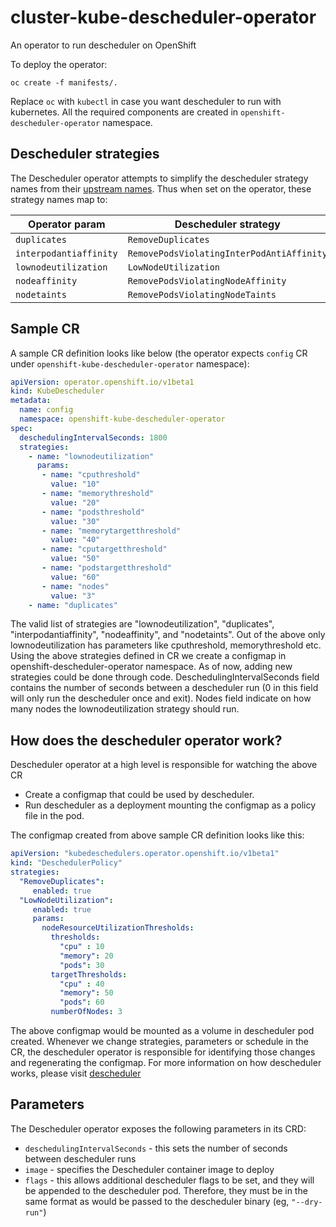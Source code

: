# cluster-kube-descheduler-operator
An operator to run descheduler on OpenShift

To deploy the operator:

```
oc create -f manifests/.
```

Replace `oc` with `kubectl` in case you want descheduler to run with kubernetes. All the required components are created in `openshift-descheduler-operator` namespace.

## Descheduler strategies

The Descheduler operator attempts to simplify the descheduler strategy names from their [upstream names](https://github.com/kubernetes-sigs/descheduler/#policy-and-strategies). Thus when set on the operator, these strategy names map to:

| Operator param | Descheduler strategy |
| ---- | ---- |
| `duplicates` | `RemoveDuplicates` |
| `interpodantiaffinity` | `RemovePodsViolatingInterPodAntiAffinity` |
| `lownodeutilization` | `LowNodeUtilization` |
| `nodeaffinity` | `RemovePodsViolatingNodeAffinity` |
| `nodetaints` | `RemovePodsViolatingNodeTaints` |

## Sample CR

A sample CR definition looks like below (the operator expects `config` CR under `openshift-kube-descheduler-operator` namespace):

```yaml
apiVersion: operator.openshift.io/v1beta1
kind: KubeDescheduler
metadata:
  name: config
  namespace: openshift-kube-descheduler-operator
spec:
  deschedulingIntervalSeconds: 1800
  strategies:
    - name: "lownodeutilization"
      params:
       - name: "cputhreshold"
         value: "10"
       - name: "memorythreshold"
         value: "20"
       - name: "podsthreshold"
         value: "30"
       - name: "memorytargetthreshold"
         value: "40"
       - name: "cputargetthreshold"
         value: "50"
       - name: "podstargetthreshold"
         value: "60"
       - name: "nodes"
         value: "3"
    - name: "duplicates"
```
The valid list of strategies are "lownodeutilization", "duplicates", "interpodantiaffinity", "nodeaffinity", and "nodetaints". Out of the above only lownodeutilization has parameters like cputhreshold, memorythreshold etc. Using the above strategies defined in CR we create a configmap in openshift-descheduler-operator namespace. As of now, adding new strategies could be done through code. DeschedulingIntervalSeconds field contains the number of seconds between a descheduler run (0 in this field will only run the descheduler once and exit). Nodes field indicate on how many nodes the lownodeutilization strategy should run.

## How does the descheduler operator work?

Descheduler operator at a high level is responsible for watching the above CR
- Create a configmap that could be used by descheduler.
- Run descheduler as a deployment mounting the configmap as a policy file in the pod.

The configmap created from above sample CR definition looks like this:

```yaml
apiVersion: "kubedeschedulers.operator.openshift.io/v1beta1"
kind: "DeschedulerPolicy"
strategies:
  "RemoveDuplicates":
     enabled: true
  "LowNodeUtilization":
     enabled: true
     params:
       nodeResourceUtilizationThresholds:
         thresholds:
           "cpu" : 10
           "memory": 20
           "pods": 30
         targetThresholds:
           "cpu" : 40
           "memory": 50
           "pods": 60
         numberOfNodes: 3
```

The above configmap would be mounted as a volume in descheduler pod created. Whenever we change strategies, parameters or schedule in the CR, the descheduler operator is responsible for identifying those changes and regenerating the configmap. For more information on how descheduler works, please visit [descheduler](https://docs.openshift.com/container-platform/3.11/admin_guide/scheduling/descheduler.html)


## Parameters
The Descheduler operator exposes the following parameters in its CRD:

* `deschedulingIntervalSeconds` - this sets the number of seconds between descheduler runs
* `image` - specifies the Descheduler container image to deploy
* `flags` - this allows additional descheduler flags to be set, and they will be appended to the descheduler pod. Therefore, they must be in the same format as would be passed to the descheduler binary (eg, `"--dry-run"`)